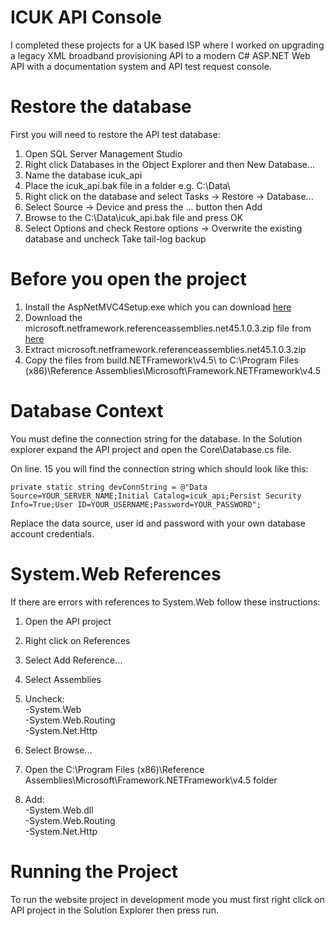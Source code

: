# ICUK API Console

I completed these projects for a UK based ISP where I worked on upgrading a legacy XML broadband provisioning API to a modern C# ASP.NET Web API with a documentation system and API test request console.

Restore the database
====================

First you will need to restore the API test database:

1. Open SQL Server Management Studio
2. Right click Databases in the Object Explorer and then New Database...
3. Name the database icuk_api
4. Place the icuk_api.bak file in a folder e.g. C:\Data\
5. Right click on the database and select Tasks -> Restore -> Database...
6. Select Source -> Device and press the ... button then Add
7. Browse to the C:\Data\icuk_api.bak file and press OK
8. Select Options and check Restore options -> Overwrite the existing database and uncheck Take tail-log backup

Before you open the project
===========================

1. Install the AspNetMVC4Setup.exe which you can download [here](https://drive.google.com/file/d/1yGZwV-atWUC5XKtU-vJD63RwO4xBfzrB/view?usp=sharing)
2. Download the microsoft.netframework.referenceassemblies.net45.1.0.3.zip file from [here](https://drive.google.com/file/d/1FJtsMtOY3UQRHm6tWnh_MdwLOTdLKtck/view?usp=sharing)
3. Extract microsoft.netframework.referenceassemblies.net45.1.0.3.zip
4. Copy the files from build\.NETFramework\v4.5\ to C:\Program Files (x86)\Reference Assemblies\Microsoft\Framework\.NETFramework\v4.5

Database Context
================

You must define the connection string for the database. In the Solution explorer expand the API project and open the Core\Database.cs file. 

On line. 15 you will find the connection string which should look like this:

`private static string devConnString = @"Data Source=YOUR_SERVER_NAME;Initial Catalog=icuk_api;Persist Security Info=True;User ID=YOUR_USERNAME;Password=YOUR_PASSWORD";`

Replace the data source, user id and password with your own database account credentials.

System.Web References
=====================

If there are errors with references to System.Web follow these instructions:

1. Open the API project
2. Right click on References
3. Select Add Reference...
4. Select Assemblies
5. Uncheck:  
   -System.Web  
   -System.Web.Routing  
   -System.Net.Http

6. Select Browse...
7. Open the C:\Program Files (x86)\Reference Assemblies\Microsoft\Framework\.NETFramework\v4.5 folder
8. Add:  
   -System.Web.dll  
   -System.Web.Routing  
   -System.Net.Http

# Running the Project

To run the website project in development mode you must first right click on API project in the Solution Explorer then press run.